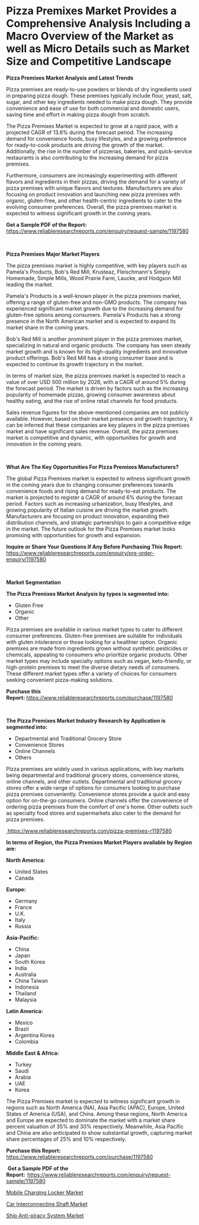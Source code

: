<p><h1>Pizza Premixes Market Provides a Comprehensive Analysis Including a Macro Overview of the Market as well as Micro Details such as Market Size and Competitive Landscape</h1></p><p><strong>Pizza Premixes Market Analysis and Latest Trends</strong></p>
<p><p>Pizza premixes are ready-to-use powders or blends of dry ingredients used in preparing pizza dough. These premixes typically include flour, yeast, salt, sugar, and other key ingredients needed to make pizza dough. They provide convenience and ease of use for both commercial and domestic users, saving time and effort in making pizza dough from scratch.</p><p>The Pizza Premixes Market is expected to grow at a rapid pace, with a projected CAGR of 13.6% during the forecast period. The increasing demand for convenience foods, busy lifestyles, and a growing preference for ready-to-cook products are driving the growth of the market. Additionally, the rise in the number of pizzerias, bakeries, and quick-service restaurants is also contributing to the increasing demand for pizza premixes.</p><p>Furthermore, consumers are increasingly experimenting with different flavors and ingredients in their pizzas, driving the demand for a variety of pizza premixes with unique flavors and textures. Manufacturers are also focusing on product innovation and launching new pizza premixes with organic, gluten-free, and other health-centric ingredients to cater to the evolving consumer preferences. Overall, the pizza premixes market is expected to witness significant growth in the coming years.</p></p>
<p><strong>Get a Sample PDF of the Report:&nbsp;</strong> <a href="https://www.reliableresearchreports.com/enquiry/request-sample/1197580">https://www.reliableresearchreports.com/enquiry/request-sample/1197580</a></p>
<p>&nbsp;</p>
<p><strong>Pizza Premixes Major Market Players</strong></p>
<p><p>The pizza premixes market is highly competitive, with key players such as Pamela's Products, Bob's Red Mill, Krusteaz, Fleischmann's Simply Homemade, Simple Mills, Wood Prairie Farm, Laucke, and Hodgson Mill leading the market.</p><p>Pamela's Products is a well-known player in the pizza premixes market, offering a range of gluten-free and non-GMO products. The company has experienced significant market growth due to the increasing demand for gluten-free options among consumers. Pamela's Products has a strong presence in the North American market and is expected to expand its market share in the coming years.</p><p>Bob's Red Mill is another prominent player in the pizza premixes market, specializing in natural and organic products. The company has seen steady market growth and is known for its high-quality ingredients and innovative product offerings. Bob's Red Mill has a strong consumer base and is expected to continue its growth trajectory in the market.</p><p>In terms of market size, the pizza premixes market is expected to reach a value of over USD 500 million by 2026, with a CAGR of around 5% during the forecast period. The market is driven by factors such as the increasing popularity of homemade pizzas, growing consumer awareness about healthy eating, and the rise of online retail channels for food products.</p><p>Sales revenue figures for the above-mentioned companies are not publicly available. However, based on their market presence and growth trajectory, it can be inferred that these companies are key players in the pizza premixes market and have significant sales revenue. Overall, the pizza premixes market is competitive and dynamic, with opportunities for growth and innovation in the coming years.</p></p>
<p>&nbsp;</p>
<p><strong>What Are The Key Opportunities For Pizza Premixes Manufacturers?</strong></p>
<p><p>The global Pizza Premixes market is expected to witness significant growth in the coming years due to changing consumer preferences towards convenience foods and rising demand for ready-to-eat products. The market is projected to register a CAGR of around 6% during the forecast period. Factors such as increasing urbanization, busy lifestyles, and growing popularity of Italian cuisine are driving the market growth. Manufacturers are focusing on product innovation, expanding their distribution channels, and strategic partnerships to gain a competitive edge in the market. The future outlook for the Pizza Premixes market looks promising with opportunities for growth and expansion.</p></p>
<p><strong>Inquire or Share Your Questions If Any Before Purchasing This Report:</strong> <a href="https://www.reliableresearchreports.com/enquiry/pre-order-enquiry/1197580">https://www.reliableresearchreports.com/enquiry/pre-order-enquiry/1197580</a></p>
<p>&nbsp;</p>
<p><strong>Market Segmentation</strong></p>
<p><strong>The Pizza Premixes Market Analysis by types is segmented into:</strong></p>
<p><ul><li>Gluten Free</li><li>Organic</li><li>Other</li></ul></p>
<p><p>Pizza premixes are available in various market types to cater to different consumer preferences. Gluten-free premixes are suitable for individuals with gluten intolerance or those looking for a healthier option. Organic premixes are made from ingredients grown without synthetic pesticides or chemicals, appealing to consumers who prioritize organic products. Other market types may include specialty options such as vegan, keto-friendly, or high-protein premixes to meet the diverse dietary needs of consumers. These different market types offer a variety of choices for consumers seeking convenient pizza-making solutions.</p></p>
<p><strong>Purchase this Report:&nbsp;</strong><a href="https://www.reliableresearchreports.com/purchase/1197580">https://www.reliableresearchreports.com/purchase/1197580</a></p>
<p>&nbsp;</p>
<p><strong>The Pizza Premixes Market Industry Research by Application is segmented into:</strong></p>
<p><ul><li>Departmental and Traditional Grocery Store</li><li>Convenience Stores</li><li>Online Channels</li><li>Others</li></ul></p>
<p><p>Pizza premixes are widely used in various applications, with key markets being departmental and traditional grocery stores, convenience stores, online channels, and other outlets. Departmental and traditional grocery stores offer a wide range of options for consumers looking to purchase pizza premixes conveniently. Convenience stores provide a quick and easy option for on-the-go consumers. Online channels offer the convenience of ordering pizza premixes from the comfort of one's home. Other outlets such as specialty food stores and supermarkets also cater to the demand for pizza premixes.</p></p>
<p><a href="https://www.reliableresearchreports.com/pizza-premixes-r1197580">&nbsp;https://www.reliableresearchreports.com/pizza-premixes-r1197580</a></p>
<p><strong>In terms of Region, the Pizza Premixes Market Players available by Region are:</strong></p>
<p>
    <p> <strong> North America: </strong>
        <ul>
            <li>United States</li>
            <li>Canada</li>
        </ul>
        </p> 
    <p> <strong> Europe: </strong>
        <ul>
            <li>Germany</li>
            <li>France</li>
            <li>U.K.</li>
            <li>Italy</li>
            <li>Russia</li>
        </ul>
        </p> 
    <p> <strong> Asia-Pacific: </strong>
        <ul>
            <li>China</li>
            <li>Japan</li>
            <li>South Korea</li>
            <li>India</li>
            <li>Australia</li>
            <li>China Taiwan</li>
            <li>Indonesia</li>
            <li>Thailand</li>
            <li>Malaysia</li>
        </ul>
        </p> 
    <p> <strong> Latin America: </strong>
        <ul>
            <li>Mexico</li>
            <li>Brazil</li>
            <li>Argentina Korea</li>
            <li>Colombia</li>
        </ul>
        </p> 
    <p> <strong> Middle East & Africa: </strong>
        <ul>
            <li>Turkey</li>
            <li>Saudi</li>
            <li>Arabia</li>
            <li>UAE</li>
            <li>Korea</li>
        </ul>
    </p>
    </p>
<p><p>The Pizza Premixes market is expected to witness significant growth in regions such as North America (NA), Asia Pacific (APAC), Europe, United States of America (USA), and China. Among these regions, North America and Europe are expected to dominate the market with a market share percent valuation of 35% and 30% respectively. Meanwhile, Asia Pacific and China are also anticipated to show substantial growth, capturing market share percentages of 25% and 10% respectively.</p></p>
<p><strong>Purchase this Report: </strong><a href="https://www.reliableresearchreports.com/purchase/1197580">https://www.reliableresearchreports.com/purchase/1197580</a></p>
<p>&nbsp;<strong>Get a Sample PDF of the Report:&nbsp;&nbsp;</strong><a href="https://www.reliableresearchreports.com/enquiry/request-sample/1197580">https://www.reliableresearchreports.com/enquiry/request-sample/1197580</a></p>
<p><strong></strong></p>
<p><p><a href="https://www.linkedin.com/pulse/mobile-charging-locker-market-research-report-forecasted-isxke?trackingId=goOAmcz39HxhGigcmSN1qw%3D%3D">Mobile Charging Locker Market</a></p><p><a href="https://www.linkedin.com/pulse/decoding-car-interconnecting-shaft-market-deep-dive-rtm3e?trackingId=m9wRm7G1dY0oL%2B5Ous%2Bthw%3D%3D">Car Interconnecting Shaft Market</a></p><p><a href="https://www.linkedin.com/pulse/ship-anti-piracy-system-market-size-growth-outlook-from-x1vye?trackingId=2V%2Fb6%2FzrReY8915UpCzvUA%3D%3D">Ship Anti-piracy System Market</a></p></p>
